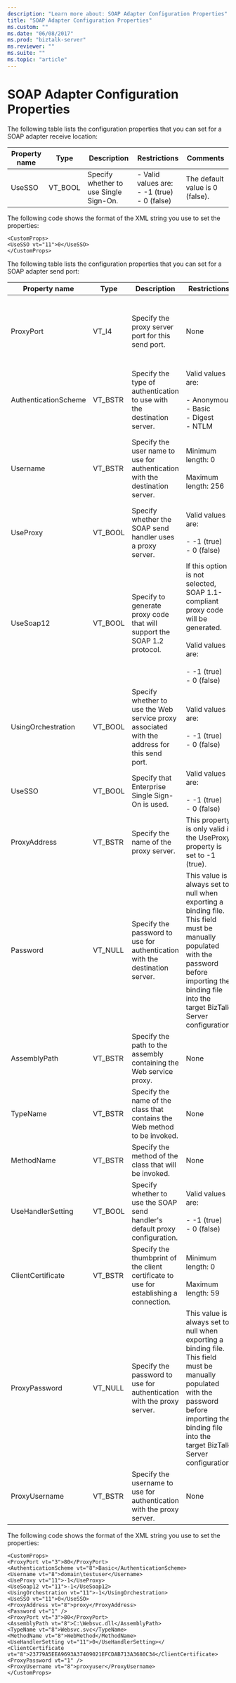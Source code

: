 ```yaml
---
description: "Learn more about: SOAP Adapter Configuration Properties"
title: "SOAP Adapter Configuration Properties"
ms.custom: ""
ms.date: "06/08/2017"
ms.prod: "biztalk-server"
ms.reviewer: ""
ms.suite: ""
ms.topic: "article"
---
```

# SOAP Adapter Configuration Properties
The following table lists the configuration properties that you can set for a SOAP adapter receive location:  
  
|Property name|Type|Description|Restrictions|Comments|  
|-------------------|----------|-----------------|------------------|--------------|  
|UseSSO|VT_BOOL|Specify whether to use Single Sign-On.|-   Valid values are:<br />-   -1 (true)<br />-   0 (false)|The default value is 0 (false).|  
  
 The following code shows the format of the XML string you use to set the properties:  
  
```  
<CustomProps>  
<UseSSO vt="11">0</UseSSO>  
</CustomProps>  
```  
  
 The following table lists the configuration properties that you can set for a SOAP adapter send port:  
  
|Property name|Type|Description|Restrictions|Comments|  
|-------------------|----------|-----------------|------------------|--------------|  
|ProxyPort|VT_I4|Specify the proxy server port for this send port.|None|This property does not require a value unless the UseProxy property is set to -1 (true).<br /><br /> The default value is 80.|  
|AuthenticationScheme|VT_BSTR|Specify the type of authentication to use with the destination server.|Valid values are:<br /><br /> -   Anonymous<br />-   Basic<br />-   Digest<br />-   NTLM|The default value is Anonymous.|  
|Username|VT_BSTR|Specify the user name to use for authentication with the destination server.|Minimum length: 0<br /><br /> Maximum length: 256|This property does not require a value unless the AuthenticationScheme property is set to Basic or Digest and the UseSSO property is set to 0 (false).|  
|UseProxy|VT_BOOL|Specify whether the SOAP send handler uses a proxy server.|Valid values are:<br /><br /> -   -1 (true)<br />-   0 (false)|The default value is 0 (false).|  
|UseSoap12|VT_BOOL|Specify to generate proxy code that will support the SOAP 1.2 protocol.|If this option is not selected, SOAP 1.1-compliant proxy code will be generated.<br /><br /> Valid values are:<br /><br /> -   -1 (true)<br />-   0 (false)|The default value is 0 (false).|  
|UsingOrchestration|VT_BOOL|Specify whether to use the Web service proxy associated with the address for this send port.|Valid values are:<br /><br /> -   -1 (true)<br />-   0 (false)|The default value is -1 (true).|  
|UseSSO|VT_BOOL|Specify that Enterprise Single Sign-On is used.|Valid values are:<br /><br /> -   -1 (true)<br />-   0 (false)|The default value is 0 (false).|  
|ProxyAddress|VT_BSTR|Specify the name of the proxy server.|This property is only valid if the UseProxy property is set to -1 (true).|None|  
|Password|VT_NULL|Specify the password to use for authentication with the destination server.|This value is always set to null when exporting a binding file. This field must be manually populated with the password before importing the binding file into the target BizTalk Server configuration.|This property does not require a value unless the AuthenticationScheme property is set to Basic or Digest and the UseSSO property is set to 0 (false).|  
|AssemblyPath|VT_BSTR|Specify the path to the assembly containing the Web service proxy.|None|None|  
|TypeName|VT_BSTR|Specify the name of the class that contains the Web method to be invoked.|None|None|  
|MethodName|VT_BSTR|Specify the method of the class that will be invoked.|None|None|  
|UseHandlerSetting|VT_BOOL|Specify whether to use the SOAP send handler's default proxy configuration.|Valid values are:<br /><br /> -   -1 (true)<br />-   0 (false)|The default value is -1 (true).|  
|ClientCertificate|VT_BSTR|Specify the thumbprint of the client certificate to use for establishing a connection.|Minimum length: 0<br /><br /> Maximum length: 59|None|  
|ProxyPassword|VT_NULL|Specify the password to use for authentication with the proxy server.|This value is always set to null when exporting a binding file. This field must be manually populated with the password before importing the binding file into the target BizTalk Server configuration.|This property does not require a value if UseProxy is set to 0 (false).|  
|ProxyUsername|VT_BSTR|Specify the username to use for authentication with the proxy server.|None|This property does not require a value unless the UseProxy property is set to -1 (true).|  
  
 The following code shows the format of the XML string you use to set the properties:  
  
```  
<CustomProps>  
<ProxyPort vt="3">80</ProxyPort>  
<AuthenticationScheme vt="8">Basic</AuthenticationScheme>  
<Username vt="8">domain\testuser</Username>  
<UseProxy vt="11">-1</UseProxy>  
<UseSoap12 vt="11">-1</UseSoap12>  
<UsingOrchestration vt="11">-1</UsingOrchestration>  
<UseSSO vt="11">0</UseSSO>  
<ProxyAddress vt="8">proxy</ProxyAddress>  
<Password vt="1" />  
<ProxyPort vt="3">80</ProxyPort>  
<AssemblyPath vt="8">C:\Websvc.dll</AssemblyPath>  
<TypeName vt="8">Websvc.svc</TypeName>  
<MethodName vt="8">WebMethod</MethodName>  
<UseHandlerSetting vt="11">0</UseHandlerSetting></  
<ClientCertificate vt="8">23779A5EEA9693A37409021EFCDAB713A3680C34</ClientCertificate>  
<ProxyPassword vt="1" />  
<ProxyUsername vt="8">proxyuser</ProxyUsername>  
</CustomProps>  
```
